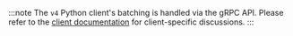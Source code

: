 :::note
The `v4` Python client's batching is handled via the gRPC API.
Please refer to the [client documentation](/weaviate/client-libraries/python) for client-specific discussions.
:::